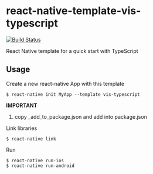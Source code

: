 # react-native-template-vis-typescript

[![Build Status](https://travis-ci.org/visuallylab/react-native-template-vis-typescript.svg?branch=master)](https://travis-ci.org/visuallylab/react-native-template-vis-typescript)

React Native template for a quick start with TypeScript

## Usage

Create a new react-native App with this template

```
$ react-native init MyApp --template vis-typescript
```

**IMPORTANT**
1. copy _add_to_package.json and add into package.json

Link libraries

```
$ react-native link
```

Run

```
$ react-native run-ios
$ react-native run-android
```
